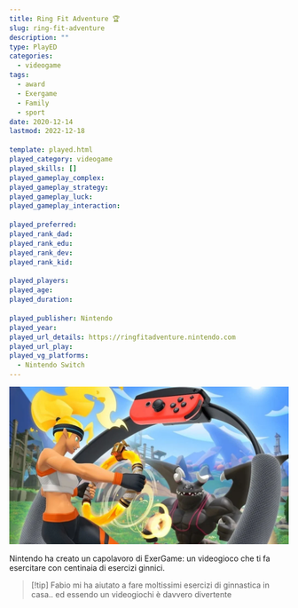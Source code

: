 ```yaml
---
title: Ring Fit Adventure 🏆
slug: ring-fit-adventure
description: ""
type: PlayED
categories:
  - videogame
tags:
  - award
  - Exergame
  - Family
  - sport
date: 2020-12-14
lastmod: 2022-12-18

template: played.html
played_category: videogame
played_skills: []
played_gameplay_complex: 
played_gameplay_strategy: 
played_gameplay_luck: 
played_gameplay_interaction: 

played_preferred: 
played_rank_dad: 
played_rank_edu: 
played_rank_dev: 
played_rank_kid: 

played_players: 
played_age: 
played_duration: 

played_publisher: Nintendo
played_year: 
played_url_details: https://ringfitadventure.nintendo.com
played_url_play: 
played_vg_platforms:
  - Nintendo Switch
---
```


![](../../assets/img/played/videogame/ringfit_adventure.webp)

Nintendo ha creato un capolavoro di ExerGame: un videogioco che ti fa esercitare con centinaia di esercizi ginnici.

> [!tip] Fabio
> mi ha aiutato a fare moltissimi esercizi di ginnastica in casa.. ed essendo un videogiochi è davvero divertente
